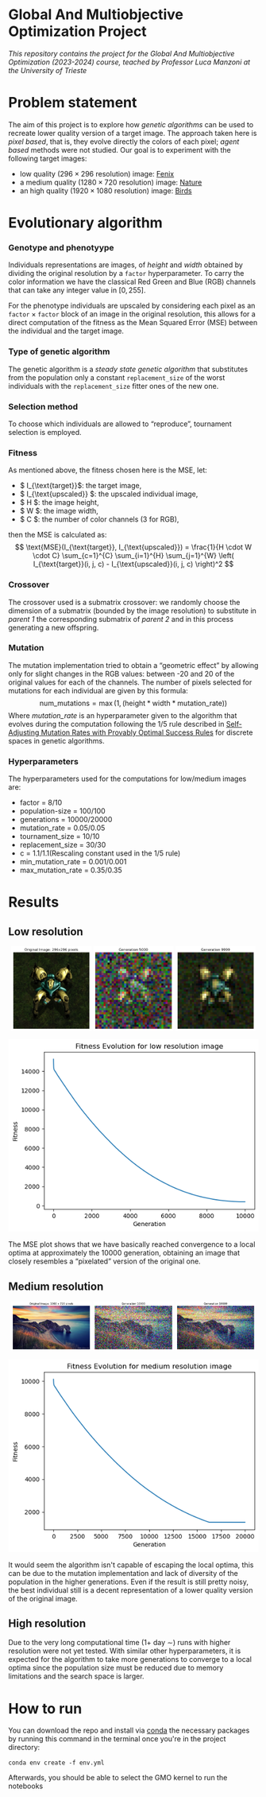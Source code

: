 # Global And Multiobjective Optimization Project
_This repository contains the project for the Global And Multiobjective Optimization (2023-2024) course, teached by Professor Luca Manzoni at the University of Trieste_

# Problem statement

The aim of this project is to explore how _genetic algorithms_  can be used 
to recreate lower quality version of a target image. The approach taken here is _pixel based_, that is, they evolve directly the colors of each pixel; _agent based_ methods were not studied. Our goal is to experiment with the following target images:
-  low quality  ($296 \times 296$ resolution) image: [Fenix](Notebooks/Images/FenixDragoon.png)
- a medium quality ($1280 \times 720$ resolution) image: [Nature](Notebooks/Images/nature.png) 
- an high quality ($1920 \times 1080$ resolution)  image: [Birds](Notebooks/Images/birds.png)

# Evolutionary algorithm

### Genotype and phenotyype

Individuals representations are images, of _height_ and _width_ obtained by dividing the original resolution by a $\mathtt{factor}$  hyperparameter. To carry the color information we have the classical Red Green and Blue (RGB) channels that can take any integer value in $[0,255]$.

For the phenotype individuals are upscaled by considering each pixel as an $\mathtt{factor}\times\mathtt{factor}$ block of an image in the original resolution, this allows for a direct computation of the fitness as the Mean Squared Error (MSE) between the individual and the target image.


### Type of genetic algorithm
The genetic algorithm is a _steady state  genetic algorithm_ that substitutes from the population only a constant `replacement_size` of the worst individuals  with the `replacement_size` fitter ones of the new one.

### Selection method
To choose which individuals are allowed to “reproduce”, tournament selection is employed.

### Fitness

As mentioned above, the fitness chosen here is the MSE, let:
- $ I_{\text{target}}$: the target image,
- $ I_{\text{upscaled}} $: the upscaled individual image,
- $ H $: the image height,
- $ W $: the image width,
- $ C $: the number of color channels (3 for RGB),

then the MSE is calculated as:
$$
\text{MSE}(I_{\text{target}}, I_{\text{upscaled}}) = \frac{1}{H \cdot W \cdot C} \sum_{c=1}^{C} \sum_{i=1}^{H} \sum_{j=1}^{W} \left( I_{\text{target}}(i, j, c) - I_{\text{upscaled}}(i, j, c) \right)^2
$$

### Crossover

The crossover used is a submatrix crossover: we randomly choose the dimension of a submatrix (bounded by the image resolution) to substitute in _parent 1_ the corresponding submatrix of _parent 2_ and in this process generating a new offspring.

### Mutation

The mutation implementation tried to obtain a “geometric effect” by allowing only for slight changes in the RGB values: between -20 and 20 of the original values for each of the channels. The number of pixels selected for mutations for each individual are given by this formula:
$$
\text{num\_mutations} = \max(1, (\text{height} * \text{width} * \text{mutation\_rate}))
$$
Where _mutation\_rate_ is an hyperparameter given to the algorithm that evolves during the computation following the $1/5$ rule described in [Self-Adjusting Mutation Rates with Provably Optimal Success Rules](https://doi.org/10.1007/s00453-021-00854-3) for discrete spaces in genetic algorithms.

### Hyperparameters

The hyperparameters used for the computations for low/medium images are:

  - factor = 8/10
  - population-size = 100/100
  - generations = 10000/20000 
  - mutation_rate = 0.05/0.05
  - tournament_size = 10/10
  - replacement_size = 30/30
  - c = 1.1/1.1(Rescaling constant used in the 1/5 rule)
  - min_mutation_rate = 0.001/0.001
  - max_mutation_rate = 0.35/0.35

# Results

## Low resolution

<p align="center">
  <img src="Notebooks/Images/lowres/FenixDragoon_og.png" alt="Target image 296x296" width="32%" />
   <img src="Notebooks/Images/lowres/FenixDragoon_ind5000.png" alt="Individual after 5k gens" width ="32%"/>
  <img src="Notebooks/Images/lowres/FenixDragoon_bestind.png" alt="Best individual" width="32%" />
</p>

<p align = "center">
  <img src="Notebooks/Images/lowres/FenixDragoon_MSE.png" alt="MSE evolution for lowres ind">
</p>

The MSE plot shows that we have basically reached convergence to a local optima at approximately the $10000$ generation, obtaining an image that closely resembles a “pixelated” version of the original one.

## Medium resolution

<p align="center">
  <img src="Notebooks/Images/medres/nature_og.png" alt="Target image 296x296" width="32%" />
  <img src="Notebooks/Images/medres/nature_ind10k.png" alt="Individual after 7.5k gens" width="32%" />
  <img src="Notebooks/Images/medres/nature_bestind.png" alt="Best individual" width="32%" />
</p>

<p align = "center">
  <img src="Notebooks/Images/medres/nature_MSE.png" alt="MSE evolution for medres ind">
</p>

It would seem the algorithm isn't capable of escaping the local optima, this can be due to the mutation implementation and lack of diversity of the population in the higher generations. Even if the result is still pretty noisy, the best individual still is a decent representation of a lower quality version of the original image.

## High resolution

Due to the very long computational time (1+ day $\sim$) runs with higher resolution were not yet tested. With similar other hyperparameters, it is expected for the algorithm to take more generations to converge to a local optima since the population size must be reduced due to memory limitations and the search space is larger.


# How to run

You can download the repo and install via [conda](https://anaconda.org/anaconda/conda) the necessary packages by running this command in the terminal once you're in the project directory:

  ```
  conda env create -f env.yml
  ```
Afterwards, you should be able to select the GMO kernel to run the notebooks

